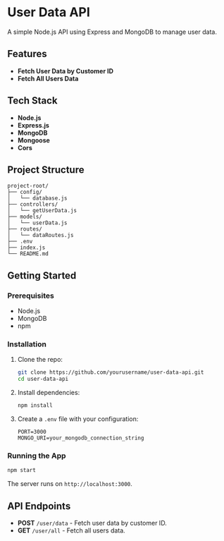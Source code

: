 
# User Data API

A simple Node.js API using Express and MongoDB to manage user data.

## Features

- **Fetch User Data by Customer ID**
- **Fetch All Users Data**

## Tech Stack

- **Node.js**
- **Express.js**
- **MongoDB**
- **Mongoose**
- **Cors**

## Project Structure

```
project-root/
├── config/
│   └── database.js
├── controllers/
│   └── getUserData.js
├── models/
│   └── userData.js
├── routes/
│   └── dataRoutes.js
├── .env
├── index.js
└── README.md
```

## Getting Started

### Prerequisites

- Node.js
- MongoDB
- npm

### Installation

1. Clone the repo:

   ```bash
   git clone https://github.com/yourusername/user-data-api.git
   cd user-data-api
   ```

2. Install dependencies:

   ```bash
   npm install
   ```

3. Create a `.env` file with your configuration:

   ```env
   PORT=3000
   MONGO_URI=your_mongodb_connection_string
   ```

### Running the App

```bash
npm start
```

The server runs on `http://localhost:3000`.

## API Endpoints

- **POST** `/user/data` - Fetch user data by customer ID.
- **GET** `/user/all` - Fetch all users data.

